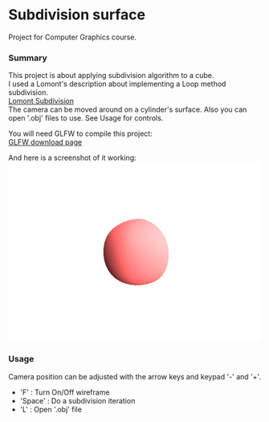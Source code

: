 # Subdivision surface
Project for Computer Graphics course.

### Summary
This project is about applying subdivision algorithm to a cube.  
I used a Lomont's description about implementing a Loop method subdivision.  
[Lomont Subdivision](http://www.lomont.org/Math/Papers/2008/Lomont_Subdivision_2008.pdf)  
The camera can be moved around on a cylinder's surface. Also you can open '.obj'
files to use. See Usage for controls.

You will need GLFW to compile this project:  
[GLFW download page](http://www.glfw.org/download.html)

And here is a screenshot of it working:  
![Screenshot](subdivision-surface.png)

### Usage
Camera position can be adjusted with the arrow keys and keypad '-' and '+'.
* 'F' : Turn On/Off wireframe
* 'Space' : Do a subdivision iteration
* 'L' : Open '.obj' file
